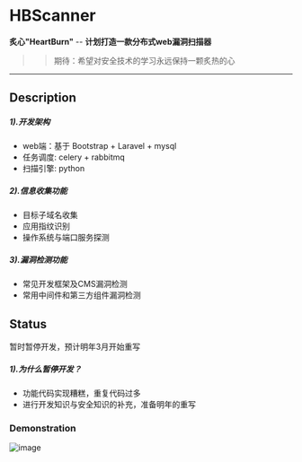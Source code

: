 # HBScanner

**炙心"HeartBurn"** -- **计划打造一款分布式web漏洞扫描器**

>> 期待：希望对安全技术的学习永远保持一颗炙热的心

---

## Description

##### 1).开发架构

- web端：基于 Bootstrap + Laravel + mysql
- 任务调度: celery + rabbitmq
- 扫描引擎: python

##### 2).信息收集功能
- 目标子域名收集
- 应用指纹识别
- 操作系统与端口服务探测

##### 3).漏洞检测功能
- 常见开发框架及CMS漏洞检测
- 常用中间件和第三方组件漏洞检测


## Status
 暂时暂停开发，预计明年3月开始重写

##### 1).为什么暂停开发？
- 功能代码实现糟糕，重复代码过多
- 进行开发知识与安全知识的补充，准备明年的重写

### Demonstration

![image](https://dq5e1b-blog.oss-cn-beijing.aliyuncs.com/HBScanner.gif)
